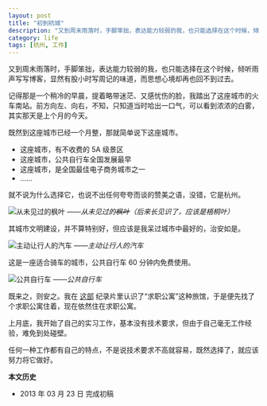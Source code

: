 ```yaml
---
layout: post
title: "初到杭城"
description: "又到周末雨落时，手脚笨拙，表达能力较弱的我，也只能选择在这个时候，倾听雨声写写博客，显然有股小时写周记的味道，而思想心境却再也回不到过去。"
category: life
tags: [杭州, 工作]
---
```


又到周末雨落时，手脚笨拙，表达能力较弱的我，也只能选择在这个时候，倾听雨声写写博客，显然有股小时写周记的味道，而思想心境却再也回不到过去。

记得那是一个稍冷的早晨，提着略带迷茫、又感忧伤的脸，我踏出了这座城市的火车南站。前方向左、向右，不知，只知道当时哈出一口气，可以看到浓浓的白雾，其实那天是上个月的今天。

既然到这座城市已经一个月整，那就简单说下这座城市。

* 这座城市，有不收费的 5A 级景区
* 这座城市，公共自行车全国发展最早
* 这座城市，是全国最佳电子商务城市之一
* ……

就不说为什么选择它，也说不出任何夸夸而谈的赞美之语，没错，它是杭州。

![从未见过的枫叶]({{site.IMG_PATH}}/first-arrived-in-hangzhou-01.jpg)
*——从未见过的~~枫叶~~（后来长见识了，应该是梧桐叶）*

其城市文明建设，并不算特别好，但应该是我呆过城市中最好的，治安如是。

![主动让行人的汽车]({{site.IMG_PATH}}/first-arrived-in-hangzhou-02.jpg)
*——主动让行人的汽车*

这是一座适合骑车的城市，公共自行车 60 分钟内免费使用。

![公共自行车]({{site.IMG_PATH}}/first-arrived-in-hangzhou-03.jpg)
*——公共自行车*

既来之，则安之。我在 [这部](http://movie.douban.com/subject/5332616/) 纪录片里认识了“求职公寓”这种旅馆，于是便先找了个求职公寓住着，现在依然住在求职公寓。

上月底，我开始了自己的实习工作，基本没有技术要求，但由于自己毫无工作经验，难免到处碰壁。

任何一种工作都有自己的特点，不是说技术要求不高就容易，既然选择了，就应该努力将它做好。

**本文历史**

* 2013 年 03 月 23 日 完成初稿
